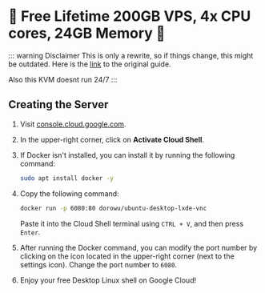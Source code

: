 # 🚀 Free Lifetime 200GB VPS, 4x CPU cores, 24GB Memory 🚀

::: warning Disclaimer
This is only a rewrite, so if things change, this might be outdated. Here is the [link](https://rentry.co/4sx64) to the original guide.

Also this KVM doesnt run 24/7
:::

## Creating the Server

1. Visit [console.cloud.google.com](https://console.cloud.google.com).

2. In the upper-right corner, click on **Activate Cloud Shell**.

3. If Docker isn't installed, you can install it by running the following command:

   ```bash
   sudo apt install docker -y
   ```

4. Copy the following command:

   ```bash
   docker run -p 6080:80 dorowu/ubuntu-desktop-lxde-vnc
   ```

   Paste it into the Cloud Shell terminal using `CTRL + V`, and then press `Enter`.

5. After running the Docker command, you can modify the port number by clicking on the icon located in the upper-right corner (next to the settings icon). Change the port number to `6080`.

6. Enjoy your free Desktop Linux shell on Google Cloud!
